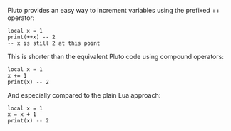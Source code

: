 Pluto provides an easy way to increment variables using the prefixed ++ operator:

```pluto
local x = 1
print(++x) -- 2
-- x is still 2 at this point
```

This is shorter than the equivalent Pluto code using compound operators:

```pluto
local x = 1
x += 1
print(x) -- 2
```

And especially compared to the plain Lua approach:

```pluto
local x = 1
x = x + 1
print(x) -- 2
```
